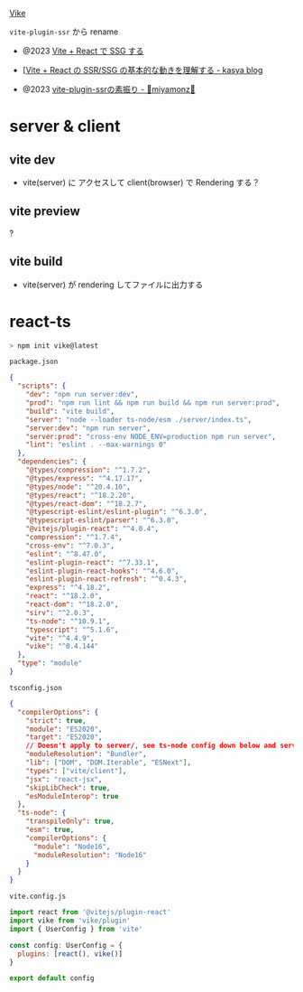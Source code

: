 [Vike](https://vike.dev/)

`vite-plugin-ssr` から rename

- @2023 [Vite + React で SSG する](https://kasyalog.site/blog/vite-react-ssg-with-vite-plugin-ssr/)
- [[Vite + React の SSR/SSG の基本的な動きを理解する - kasya blog](https://kasyalog.site/blog/vite-react-ssr-ssg-basic/)
 
- @2023 [vite-plugin-ssrの素振り - 🍊miyamonz🍊](https://scrapbox.io/miyamonz/vite-plugin-ssr%E3%81%AE%E7%B4%A0%E6%8C%AF%E3%82%8A)

# server & client
## vite dev
- vite(server)  に アクセスして client(browser) で Rendering する？

## vite preview
?

## vite build
- vite(server) が rendering してファイルに出力する

# react-ts
```sh
> npm init vike@latest
```

`package.json`
```json
{
  "scripts": {
    "dev": "npm run server:dev",
    "prod": "npm run lint && npm run build && npm run server:prod",
    "build": "vite build",
    "server": "node --loader ts-node/esm ./server/index.ts",
    "server:dev": "npm run server",
    "server:prod": "cross-env NODE_ENV=production npm run server",
    "lint": "eslint . --max-warnings 0"
  },
  "dependencies": {
    "@types/compression": "^1.7.2",
    "@types/express": "^4.17.17",
    "@types/node": "^20.4.10",
    "@types/react": "^18.2.20",
    "@types/react-dom": "^18.2.7",
    "@typescript-eslint/eslint-plugin": "^6.3.0",
    "@typescript-eslint/parser": "^6.3.0",
    "@vitejs/plugin-react": "^4.0.4",
    "compression": "^1.7.4",
    "cross-env": "^7.0.3",
    "eslint": "^8.47.0",
    "eslint-plugin-react": "^7.33.1",
    "eslint-plugin-react-hooks": "^4.6.0",
    "eslint-plugin-react-refresh": "^0.4.3",
    "express": "^4.18.2",
    "react": "^18.2.0",
    "react-dom": "^18.2.0",
    "sirv": "^2.0.3",
    "ts-node": "^10.9.1",
    "typescript": "^5.1.6",
    "vite": "^4.4.9",
    "vike": "^0.4.144"
  },
  "type": "module"
}
```

`tsconfig.json`
```json
{
  "compilerOptions": {
    "strict": true,
    "module": "ES2020",
    "target": "ES2020",
    // Doesn't apply to server/, see ts-node config down below and server/tsconfig.json
    "moduleResolution": "Bundler",
    "lib": ["DOM", "DOM.Iterable", "ESNext"],
    "types": ["vite/client"],
    "jsx": "react-jsx",
    "skipLibCheck": true,
    "esModuleInterop": true
  },
  "ts-node": {
    "transpileOnly": true,
    "esm": true,
    "compilerOptions": {
      "module": "Node16",
      "moduleResolution": "Node16"
    }
  }
}
```

`vite.config.js`
```js
import react from '@vitejs/plugin-react'
import vike from 'vike/plugin'
import { UserConfig } from 'vite'

const config: UserConfig = {
  plugins: [react(), vike()]
}

export default config
```
